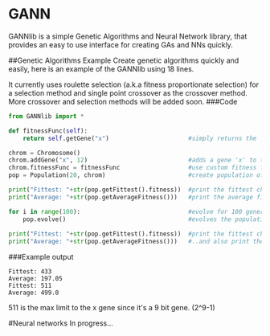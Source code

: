 # GANN
GANNlib is a simple Genetic Algorithms and Neural Network library, that provides an easy to use interface for creating GAs and NNs quickly.

##Genetic Algorithms Example
Create genetic algorithms quickly and easily, here is an example of the GANNlib using 18 lines.

It currently uses roulette selection (a.k.a fitness proportionate selection) for a selection method and single point crossover as the crossover method. More crossover and selection methods will be added soon.
###Code
```python
from GANNlib import *

def fitnessFunc(self):
    return self.getGene("x")                      #simply returns the 'x' gene for the fitness function, x will be maximised

chrom = Chromosome()
chrom.addGene("x", 12)                            #adds a gene 'x' to the chromosome that is 9 bits in size
chrom.fitnessFunc = fitnessFunc                   #use custom fitness function
pop = Population(20, chrom)                       #create population of 20 of the chrom chromosomes, randomly generated

print("Fittest: "+str(pop.getFittest().fitness))  #print the fittest chromosome in the population
print("Average: "+str(pop.getAverageFitness()))   #print the average fitness across the population

for i in range(100):                              #evolve for 100 generations
    pop.evolve()                                  #evolves the population using GA
    
print("Fittest: "+str(pop.getFittest().fitness))  #print the fittest chromosome again at the end
print("Average: "+str(pop.getAverageFitness()))   #..and also print the average again
```
###Example output
```
Fittest: 433
Average: 197.05
Fittest: 511
Average: 499.0
```
511 is the max limit to the x gene since it's a 9 bit gene. (2^9-1)

#Neural networks
In progress...
